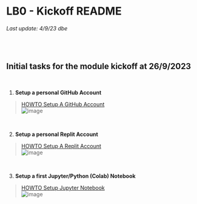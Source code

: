 # LB0 - Kickoff README
###### Last update: 4/9/23 dbe
</br>

## Initial tasks for the module kickoff at 26/9/2023
</br>

1. **Setup a personal GitHub Account**

> [HOWTO Setup A GitHub Account](https://github.com/sawubona-repo/KETE-HS23-WORK/blob/master/LB0-Kickoff/HOWTO_Setup-GitHub-Account.md)  
![image](https://github.com/sawubona-repo/KETE-HS23-WORK/assets/52699611/e4d4c979-ad2f-43be-b193-4cf9bd9fb458)
</br>  

2. **Setup a personal Replit Account** 

> [HOWTO Setup A Replit Account](https://github.com/sawubona-repo/KETE-HS23-WORK/blob/main/LB0-Kickoff/HOWTO_Setup-Replit-Account.md)  
![image](https://github.com/sawubona-repo/KETE-HS23-WORK/assets/52699611/2db33925-f866-4193-b135-8cd7972bf562)

</br>  

3. **Setup a first Jupyter/Python (Colab) Notebook** 

> [HOWTO Setup Jupyter Notebook](https://github.com/sawubona-repo/KETE-HS23-WORK/blob/master/LB0-Kickoff/HOWTO_Setup-Jupyter-Notebook.md)  
![image](https://github.com/sawubona-repo/KETE-HS23-WORK/assets/52699611/d3fd10aa-9a63-4576-8bc1-5d9b80ce0314)

</br>  

</br>
